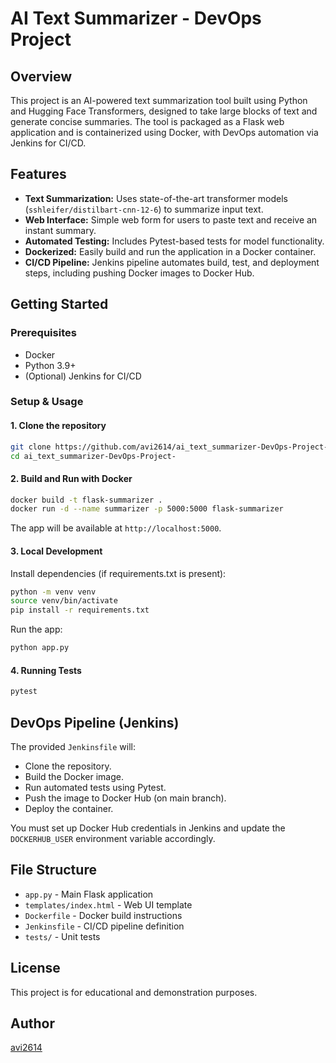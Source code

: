 # AI Text Summarizer - DevOps Project

## Overview

This project is an AI-powered text summarization tool built using Python and Hugging Face Transformers, designed to take large blocks of text and generate concise summaries. The tool is packaged as a Flask web application and is containerized using Docker, with DevOps automation via Jenkins for CI/CD.

## Features

- **Text Summarization:** Uses state-of-the-art transformer models (`sshleifer/distilbart-cnn-12-6`) to summarize input text.
- **Web Interface:** Simple web form for users to paste text and receive an instant summary.
- **Automated Testing:** Includes Pytest-based tests for model functionality.
- **Dockerized:** Easily build and run the application in a Docker container.
- **CI/CD Pipeline:** Jenkins pipeline automates build, test, and deployment steps, including pushing Docker images to Docker Hub.

## Getting Started

### Prerequisites

- Docker
- Python 3.9+
- (Optional) Jenkins for CI/CD

### Setup & Usage

#### 1. Clone the repository

```bash
git clone https://github.com/avi2614/ai_text_summarizer-DevOps-Project-.git
cd ai_text_summarizer-DevOps-Project-
```

#### 2. Build and Run with Docker

```bash
docker build -t flask-summarizer .
docker run -d --name summarizer -p 5000:5000 flask-summarizer
```

The app will be available at `http://localhost:5000`.

#### 3. Local Development

Install dependencies (if requirements.txt is present):

```bash
python -m venv venv
source venv/bin/activate
pip install -r requirements.txt
```

Run the app:

```bash
python app.py
```

#### 4. Running Tests

```bash
pytest
```

## DevOps Pipeline (Jenkins)

The provided `Jenkinsfile` will:

- Clone the repository.
- Build the Docker image.
- Run automated tests using Pytest.
- Push the image to Docker Hub (on main branch).
- Deploy the container.

You must set up Docker Hub credentials in Jenkins and update the `DOCKERHUB_USER` environment variable accordingly.

## File Structure

- `app.py` - Main Flask application
- `templates/index.html` - Web UI template
- `Dockerfile` - Docker build instructions
- `Jenkinsfile` - CI/CD pipeline definition
- `tests/` - Unit tests

## License

This project is for educational and demonstration purposes.

## Author

[avi2614](https://github.com/avi2614)
